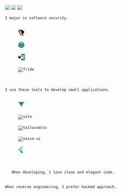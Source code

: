 [![](https://img.shields.io/badge/-Python-3e74a2?style=flat-square&logo=Python&logoColor=fff)](https://www.python.org/)
[![](https://img.shields.io/badge/-JavaScript-f7e018?style=flat-square&logo=javascript&logoColor=white)](https://www.ecma-international.org/)
[![](https://img.shields.io/badge/-Golang-007D9C?style=flat-square&logo=go&logoColor=fff)](https://golang.google.cn/)

<code>I major in software security.</code>

<div class="reverse">
   <code>
      <img height="20" src="./images/ida.png" alt="ida" />
   </code>
   <code>
      <img height="20" src="./images/magisk.png" alt="magisk" />
   </code>
   <code>
      <img height="20" src="./images/xposed.svg" alt="xposed" />
   </code>
   <code>
      <img height="20" src="./images/frida.ico" alt="frida" />
   </code>
<div>
<br />

<code>I use these tools to develop small applications.</code>

<div class="frontend">
   <code>
      <img height="20" src="https://raw.githubusercontent.com/github/explore/80688e429a7d4ef2fca1e82350fe8e3517d3494d/topics/vue/vue.png" alt="vue" />
   </code>
   <code>
      <img height="20" src="https://vitejs.dev/logo.svg" alt="vite" />
   </code>
   <code>
      <img height="20" src="https://tailwindcss.com/favicons/favicon-32x32.png" alt="tailwindcss" />
   </code>
   <code>
      <img height="20" src="https://camo.githubusercontent.com/b8ebecade711b9ae1fa306e7a1c9dd680fb56b0e2b9f015fec9cbad343570353/68747470733a2f2f6e6169766575692e6f73732d636e2d686f6e676b6f6e672e616c6979756e63732e636f6d2f6e616976656c6f676f2e737667" alt="naive-ui" />
   </code>
   <code>
      <img height="20" src="./images/flutter.svg" alt="flutter" />
   </code>
<div>
<br />

<div>
   <code>
   When developing, I love clean and elegant code.

   When reverse engineering, I prefer hacked approach.
   </code>
</div>